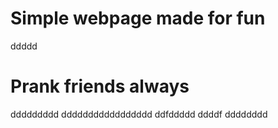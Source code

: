 # Simple webpage made for fun
ddddd
# Prank friends always
ddddddddd
ddddddddddddddddd
ddfddddd
ddddf
dddddddd